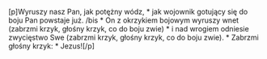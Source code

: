 [p]Wyruszy nasz Pan, jak potężny wódz, * jak wojownik gotujący się do boju Pan powstaje już. /bis * On z okrzykiem bojowym wyruszy wnet (zabrzmi krzyk, głośny krzyk, co do boju zwie) * i nad wrogiem odniesie zwycięstwo Swe (zabrzmi krzyk, głośny krzyk, co do boju zwie). * Zabrzmi głośny krzyk: * Jezus![/p]